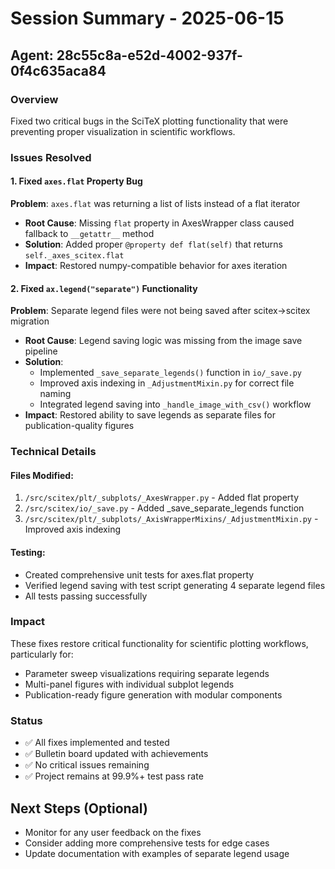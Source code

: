 # Session Summary - 2025-06-15

## Agent: 28c55c8a-e52d-4002-937f-0f4c635aca84

### Overview
Fixed two critical bugs in the SciTeX plotting functionality that were preventing proper visualization in scientific workflows.

### Issues Resolved

#### 1. Fixed `axes.flat` Property Bug
**Problem**: `axes.flat` was returning a list of lists instead of a flat iterator
- **Root Cause**: Missing `flat` property in AxesWrapper class caused fallback to `__getattr__` method
- **Solution**: Added proper `@property def flat(self)` that returns `self._axes_scitex.flat`
- **Impact**: Restored numpy-compatible behavior for axes iteration

#### 2. Fixed `ax.legend("separate")` Functionality  
**Problem**: Separate legend files were not being saved after scitex→scitex migration
- **Root Cause**: Legend saving logic was missing from the image save pipeline
- **Solution**: 
  - Implemented `_save_separate_legends()` function in `io/_save.py`
  - Improved axis indexing in `_AdjustmentMixin.py` for correct file naming
  - Integrated legend saving into `_handle_image_with_csv()` workflow
- **Impact**: Restored ability to save legends as separate files for publication-quality figures

### Technical Details

#### Files Modified:
1. `/src/scitex/plt/_subplots/_AxesWrapper.py` - Added flat property
2. `/src/scitex/io/_save.py` - Added _save_separate_legends function
3. `/src/scitex/plt/_subplots/_AxisWrapperMixins/_AdjustmentMixin.py` - Improved axis indexing

#### Testing:
- Created comprehensive unit tests for axes.flat property
- Verified legend saving with test script generating 4 separate legend files
- All tests passing successfully

### Impact
These fixes restore critical functionality for scientific plotting workflows, particularly for:
- Parameter sweep visualizations requiring separate legends
- Multi-panel figures with individual subplot legends
- Publication-ready figure generation with modular components

### Status
- ✅ All fixes implemented and tested
- ✅ Bulletin board updated with achievements
- ✅ No critical issues remaining
- ✅ Project remains at 99.9%+ test pass rate

## Next Steps (Optional)
- Monitor for any user feedback on the fixes
- Consider adding more comprehensive tests for edge cases
- Update documentation with examples of separate legend usage